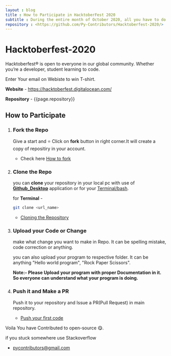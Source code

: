 ```yaml
---
layout : blog
title : How to Participate in HacktoberFest 2020
subtitle : During the entire month of October 2020, all you have to do is contribute to any open source projects and open at least 4 pull requests. Yes, any project and any kind of contributions.
repository : <https://github.com/Py-Contributors/Hacktoberfest-2020/>
---
```

# Hacktoberfest-2020

Hacktoberfest® is open to everyone in our global community. Whether you’re a developer, student learning to code.

Enter Your email on Webiste to win T-shirt.

**Website** - <https://hacktoberfest.digitalocean.com/>

**Repository** - {{page.repository}}

## How to Participate

1. ### Fork the Repo

   Give a start and ⭐ Click on **fork** button in right corner.It will create a copy of repositiry in your account.

    - Check here [How to fork](https://docs.github.com/en/github/getting-started-with-github/fork-a-repo)

2. ### Clone the Repo

   you can **clone** your repository in your local pc with use of **[Github_Desktop](https://desktop.github.com/)** application or for your [Terminal/bash](https://git-scm.com/downloads).

   for **Terminal** -

   ```bash
   git clone <url_name>
   ```

   - [Cloning the Repository](https://docs.github.com/en/github/creating-cloning-and-archiving-repositories/cloning-a-repository)

3. ### Upload your Code or Change

    make what change you want to make in Repo. It can be spelling mistake, code correction or anything.

    you can also upload your program to respective folder. It can be anything "Hello world program", "Rock Paper Scissors".

    **Note:- Please Upload your program with proper Documentation in it. So everyone can understand what your program is doing.**

4. ### Push it and Make a PR

    Push it to your repository and Issue a PR(Pull Request) in main repository.

    - [Push your first code](https://docs.github.com/en/github/importing-your-projects-to-github/adding-an-existing-project-to-github-using-the-command-line)

Voila You have Contributed to open-source 😋.

if you stuck somewhere use Stackoverflow

- [pycontributors@gmail.com](mailto:pycontributors@gmail.com)
